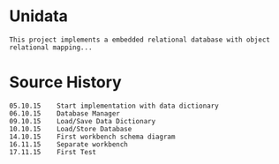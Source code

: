 Unidata
=======

    This project implements a embedded relational database with object relational mapping... 
    
Source History
==============

    05.10.15    Start implementation with data dictionary
    06.10.15    Database Manager
    09.10.15    Load/Save Data Dictionary
    10.10.15    Load/Store Database
    14.10.15    First workbench schema diagram
    16.11.15    Separate workbench
    17.11.15    First Test